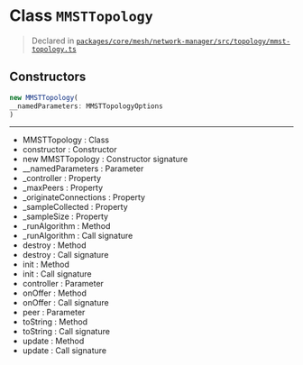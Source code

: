 # Class `MMSTTopology`
> Declared in [`packages/core/mesh/network-manager/src/topology/mmst-topology.ts`](https://github.com/dxos/protocols/blob/main/packages/core/mesh/network-manager/src/topology/mmst-topology.ts#L30)

## Constructors
```ts
new MMSTTopology(
__namedParameters: MMSTTopologyOptions
)
```

---
- MMSTTopology : Class
- constructor : Constructor
- new MMSTTopology : Constructor signature
- __namedParameters : Parameter
- _controller : Property
- _maxPeers : Property
- _originateConnections : Property
- _sampleCollected : Property
- _sampleSize : Property
- _runAlgorithm : Method
- _runAlgorithm : Call signature
- destroy : Method
- destroy : Call signature
- init : Method
- init : Call signature
- controller : Parameter
- onOffer : Method
- onOffer : Call signature
- peer : Parameter
- toString : Method
- toString : Call signature
- update : Method
- update : Call signature
